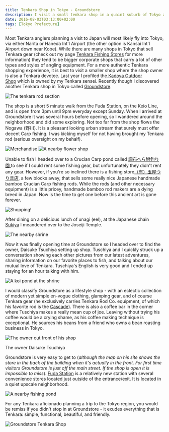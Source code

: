 ```yaml
---
title: Tenkara Shop in Tokyo - Groundstore
description: I visit a small tenkara shop in a quaint suburb of Tokyo and discover an eastern twist on western tenkara...
date: 2016-08-03T03:13:00+02:00
tags: [Tokyo Prefecture]
---
```

<div class="text-lg mt-2">
<p class="mb-2">Most Tenkara anglers planning a visit to Japan will most likely fly into Tokyo, via either Narita or Haneda Int'l Airport (the other option is Kansai Int'l Airport down near Kobe). While there are many shops in Tokyo that sell Tenkara gear (check out my page <a href="https:/www.fallfishtenkara.com/tenkara-fishing-stores/" target="_blank" rel="noopener noreferrer">Tenkara Fishing Stores</a> for more information) they tend to be bigger corporate shops that carry a lot of other types and styles of angling equipment. For a more authentic Tenkara shopping experience, it is best to visit a smaller shop where the shop owner is also a Tenkara devotee. Last year I profiled the<a href="https://www.fallfishtenkara.com/kadoya-outdoor-shop/" target="_blank" rel="noopener noreferrer"> Kadoya Outdoor Shop</a> which is owned by my Tenkara sensei. Recently though I discovered another Tenkara shop in Tokyo called <a href="https://groundstore.jp/" target="_blank" rel="noopener noreferrer">Groundstore</a>.</p>

<img class="w-8/12 rounded-lg shadow-lg mx-auto" src="https://fallfish-tenkara-images.s3-us-west-1.amazonaws.com/FfT+-+Groundstore/chofu-tokyo-japan-fuda_station-grounstore-tenkara_shop-tenkara_rods.jpg" alt="The tenkara rod section" />

<p class="mt-2 mb-2">The shop is a short 5 minute walk from the Fuda Station, on the Keio Line, and is open from 3pm until 9pm everyday except Sunday. When I arrived at Groundstore it was several hours before opening, so I wandered around the neighborhood and did some exploring. Not too far from the shop flows the Nogawa (野川). It is a pleasant looking urban stream that surely must offer decent Carp fishing. I was kicking myself for not having brought my Tenkara rod (serious oversight on my behalf).</p>

<img class="w-8/12 rounded-lg shadow-lg mx-auto" src="https://fallfish-tenkara-images.s3-us-west-1.amazonaws.com/FfT+-+Groundstore/chofu-tokyo-japan-fuda_station-grounstore-tenkara_shop-bags-tshirts.jpg" alt="Merchandise" />

<img class="w-8/12 rounded-lg shadow-lg mx-auto" src="https://fallfish-tenkara-images.s3-us-west-1.amazonaws.com/FfT+-+Groundstore/chofu-tokyo-japan-fuda_station-grounstore-tenkara_shop-flower_shop.jpg" alt="A nearby flower shop" />

<p class="mt-2 mb-2">Unable to fish I headed over to a Crucian Carp pond called <a href="https://www.maingreen.jp/fishing.html" target="_blank">調布へら鮒釣り園 </a>to see if I could rent some fishing gear, but unfortunately they didn't rent any gear. However, if you're so inclined there is a fishing store<a href="https://www.google.com/maps/place/%EF%BC%88%E6%9C%89%EF%BC%89%E7%8E%89%E5%B1%8B%E3%81%A4%E3%82%8A%E5%85%B7%E5%BA%97/@35.6550102,139.565181,18z/data=!4m5!3m4!1s0x0:0xbe5da12007c96236!8m2!3d35.6552329!4d139.5663311?hl=en" target="_blank" rel="noopener noreferrer">（有）玉屋つり具店</a>, a few blocks away, that sells some really nice Japanese handmade bamboo Crucian Carp fishing rods. While the rods (and other necessary equipment) is a little pricey, handmade bamboo rod makers are a dying breed in Japan. Now is the time to get one before this ancient art is gone forever.</p>

<img class="w-8/12 rounded-lg shadow-lg mx-auto" src="https://fallfish-tenkara-images.s3-us-west-1.amazonaws.com/FfT+-+Groundstore/chofu-tokyo-japan-fuda_station-grounstore-tenkara_shop-nogawa.jpg" alt="Shopping!" />


<p class="mt-2 mb-2">After dining on a delicious lunch of unagi (eel), at the Japanese chain <a href="https://maps.sukiya.jp/p/zen004/dtl/ID0101396/" target="_blank" rel="noopener noreferrer">Sukiya</a> I meandered over to the Joseiji Temple.</p>

<img class="w-8/12 rounded-lg shadow-lg mx-auto" src="https://fallfish-tenkara-images.s3-us-west-1.amazonaws.com/FfT+-+Groundstore/chofu-tokyo-japan-fuda_station-grounstore-tenkara_shop-kokuryo-shrine.jpg" alt="The nearby shrine" />

<p class="mt-2 mb-2">Now it was finally opening time at Groundstore so I headed over to find the owner, Daisuke Tsuchiya setting up shop. Tuschiya and I quickly struck up a conversation showing each other pictures from our latest adventures, sharing information on our favorite places to fish, and talking about our mutual love of Tenkara. Tuschiya's English is very good and I ended up staying for an hour talking with him.</p>

<img class="w-8/12 rounded-lg shadow-lg mx-auto" src="https://fallfish-tenkara-images.s3-us-west-1.amazonaws.com/FfT+-+Groundstore/chofu-tokyo-japan-fuda_station-grounstore-tenkara_shop-koi_pond.jpg" alt="A koi pond at the shrine" />

<p class="mt-2 mb-2">I would classify Groundstore as a lifestyle shop - with an eclectic collection of modern yet simple en-vogue clothing, glamping gear, and of course Tenkara gear (he exclusively carries Tenkara Rod Co. equipment, of which his favorite rod is the <a href="https://www.tenkararodco.com/collections/frontpage/products/the-cascade-package" target="_blank" rel="noopener noreferrer">Cascade</a>). There is also a coffee bar in the corner where Tuschiya makes a really mean cup of joe. Leaving without trying his coffee would be a crying shame, as his coffee making technique is exceptional. He sources his beans from a friend who owns a bean roasting business in Tokyo.</p>

<div class="w-8/12 mx-auto">
<img class="rounded-lg shadow-lg" src="https://fallfish-tenkara-images.s3-us-west-1.amazonaws.com/FfT+-+Groundstore/chofu-tokyo-japan-fuda_station-grounstore-tenkara_shop-daisuke.jpg" alt="The owner out front of his shop" />
<p class="italic text-center">The owner Daisuke Tsuchiya</p>
</div>

<p class="mt-2 mb-2">Groundstore is very easy to get to (<em>although the map on his site shows the store in the back of the building when it's actually in the front. For first time visitors Groundstore is just off the main street. If the shop is open it is impossible to miss</em>). <a href="https://www.google.com/maps/place/Fuda+Station/@35.6500561,139.5501309,18z/data=!4m5!3m4!1s0x6018f043d65f3089:0x3de27070e5faab10!8m2!3d35.6498758!4d139.55148?hl=en" target="_blank" rel="noopener noreferrer">Fuda Station</a> is a relatively new station with several convenience stores located just outside of the entrance/exit. It is located in a quiet upscale neighborhood.</p>

<img class="w-8/12 rounded-lg shadow-lg mx-auto" src="https://fallfish-tenkara-images.s3-us-west-1.amazonaws.com/FfT+-+Groundstore/chofu-tokyo-japan-fuda_station-grounstore-tenkara_shop-carp_fishing_pond.jpg" alt="A nearby fishing pond" />


<p class="mt-2 mb-2">For any Tenkara aficionado planning a trip to the Tokyo region, you would be remiss if you didn't stop in at Groundstore - it exudes everything that is Tenkara: simple, functional, beautiful, and friendly.</p>

<img class="w-8/12 rounded-lg shadow-lg mx-auto" src="https://fallfish-tenkara-images.s3-us-west-1.amazonaws.com/FfT+-+Groundstore/chofu-tokyo-japan-fuda_station-grounstore-tenkara_shop-scooter.jpg" alt="Groundstore Tenkara Shop" />
</div>